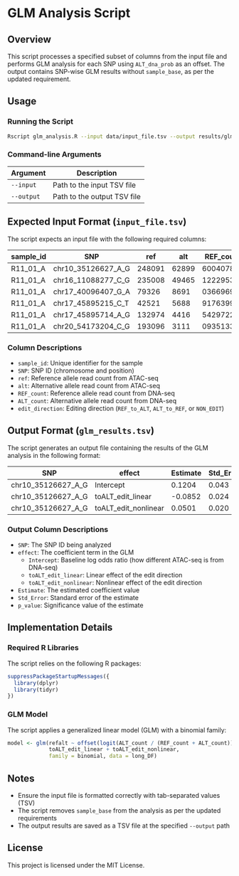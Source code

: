 # GLM Analysis Script

## Overview
This script processes a specified subset of columns from the input file and performs GLM analysis for each SNP using `ALT_dna_prob` as an offset. The output contains SNP-wise GLM results without `sample_base`, as per the updated requirement.

## Usage

### Running the Script
```bash
Rscript glm_analysis.R --input data/input_file.tsv --output results/glm_results.tsv
```

### Command-line Arguments
| Argument | Description |
|----------|-------------|
| `--input` | Path to the input TSV file |
| `--output` | Path to the output TSV file |

## Expected Input Format (`input_file.tsv`)
The script expects an input file with the following required columns:

| sample_id | SNP | ref | alt | REF_count | ALT_count | edit_direction |
|-----------|-----|-----|-----|------------|------------|----------------|
| R11_01_A | chr10_35126627_A_G | 248091 | 62899 | 60040789 | ALT_to_REF |
| R11_01_A | chr16_11088277_C_G | 235008 | 49465 | 12229536 | ALT_to_REF |
| R11_01_A | chr17_40096407_G_A | 79326 | 8691 | 03669693 | ALT_to_REF |
| R11_01_A | chr17_45895215_C_T | 42521 | 5688 | 917639938 | ALT_to_REF |
| R11_01_A | chr17_45895714_A_G | 132974 | 4416 | 542972277 | ALT_to_REF |
| R11_01_A | chr20_54173204_C_G | 193096 | 3111 | 09351338 | ALT_to_REF |

### Column Descriptions
* `sample_id`: Unique identifier for the sample
* `SNP`: SNP ID (chromosome and position)
* `ref`: Reference allele read count from ATAC-seq
* `alt`: Alternative allele read count from ATAC-seq
* `REF_count`: Reference allele read count from DNA-seq
* `ALT_count`: Alternative allele read count from DNA-seq
* `edit_direction`: Editing direction (`REF_to_ALT`, `ALT_to_REF`, or `NON_EDIT`)

## Output Format (`glm_results.tsv`)
The script generates an output file containing the results of the GLM analysis in the following format:

| SNP | effect | Estimate | Std_Error | p_value |
|-----|---------|-----------|------------|----------|
| chr10_35126627_A_G | Intercept | 0.1204 | 0.043 | 0.005 |
| chr10_35126627_A_G | toALT_edit_linear | -0.0852 | 0.024 | 0.001 |
| chr10_35126627_A_G | toALT_edit_nonlinear | 0.0501 | 0.020 | 0.012 |

### Output Column Descriptions
* `SNP`: The SNP ID being analyzed
* `effect`: The coefficient term in the GLM
  * `Intercept`: Baseline log odds ratio (how different ATAC-seq is from DNA-seq)
  * `toALT_edit_linear`: Linear effect of the edit direction
  * `toALT_edit_nonlinear`: Nonlinear effect of the edit direction
* `Estimate`: The estimated coefficient value
* `Std_Error`: Standard error of the estimate
* `p_value`: Significance value of the estimate

## Implementation Details

### Required R Libraries
The script relies on the following R packages:

```R
suppressPackageStartupMessages({
  library(dplyr)
  library(tidyr)
})
```

### GLM Model
The script applies a generalized linear model (GLM) with a binomial family:

```R
model <- glm(refalt ~ offset(logit(ALT_count / (REF_count + ALT_count))) +
             toALT_edit_linear + toALT_edit_nonlinear,
             family = binomial, data = long_DF)
```

## Notes
* Ensure the input file is formatted correctly with tab-separated values (TSV)
* The script removes `sample_base` from the analysis as per the updated requirements
* The output results are saved as a TSV file at the specified `--output` path

## License
This project is licensed under the MIT License.
